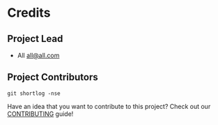 Credits
=======

Project Lead
----------------

* All <all@all.com>

Project Contributors
------------

```shell
git shortlog -nse
```

Have an idea that you want to contribute to this project? Check out our [CONTRIBUTING](docs/CONTRIBUTING.md) guide!
